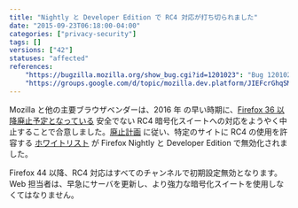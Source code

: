 ```yaml
---
title: "Nightly と Developer Edition で RC4 対応が打ち切られました"
date: "2015-09-23T06:18:00-04:00"
categories: ["privacy-security"]
tags: []
versions: ["42"]
statuses: "affected"
references:
    "https://bugzilla.mozilla.org/show_bug.cgi?id=1201023": "Bug 1201023 - Disable fallback whitelist in Nightly/DevEdition"
    "https://groups.google.com/d/topic/mozilla.dev.platform/JIEFcrGhqSM/discussion": "Intent to ship: RC4 disabled by default in Firefox 44"
---
```

Mozilla と他の主要ブラウザベンダーは、<time datetime="2016">2016 年</time> の早い時期に、[Firefox 36 以降廃止予定となっている](https://www.fxsitecompat.com/ja/docs/2014/rc4-support-has-been-deprecated/) 安全でない RC4 暗号化スイートへの対応をようやく中止することで合意しました。[廃止計画](https://groups.google.com/d/topic/mozilla.dev.platform/JIEFcrGhqSM/discussion) に従い、特定のサイトに RC4 の使用を許容する [ホワイトリスト](https://dxr.mozilla.org/mozilla-central/source/security/manager/ssl/IntolerantFallbackList.inc) が Firefox Nightly と Developer Edition で無効化されました。

Firefox 44 以降、RC4 対応はすべてのチャンネルで初期設定無効となります。Web 担当者は、早急にサーバを更新し、より強力な暗号化スイートを使用しなくてはなりません。
